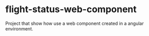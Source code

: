 # flight-status-web-component
Project that show how use a web component created in a angular environment.
